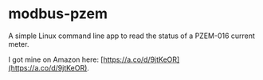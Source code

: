 # modbus-pzem

A simple Linux command line app to read the status of a PZEM-016 current meter.

I got mine on Amazon here: [https://a.co/d/9jtKeOR](https://a.co/d/9jtKeOR).


